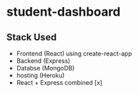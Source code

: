 # student-dashboard

## Stack Used
- Frontend (React) using create-react-app
- Backend (Express)
- Databse (MongoDB)
- hosting (Heroku)
- React + Express combined [x]
